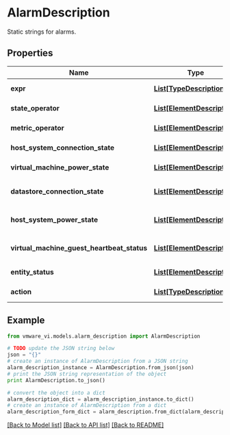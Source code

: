 # AlarmDescription

Static strings for alarms. 

## Properties
Name | Type | Description | Notes
------------ | ------------- | ------------- | -------------
**expr** | [**List[TypeDescription]**](TypeDescription.md) | Descriptions of expression types for a trigger.  | 
**state_operator** | [**List[ElementDescription]**](ElementDescription.md) | *State Operator enum description*  | 
**metric_operator** | [**List[ElementDescription]**](ElementDescription.md) | *MetricAlarmExpression Metric Operator enum description*  | 
**host_system_connection_state** | [**List[ElementDescription]**](ElementDescription.md) | *Host System Connection State enum description*  | 
**virtual_machine_power_state** | [**List[ElementDescription]**](ElementDescription.md) | *Virtual Machine Power State enum description*  | 
**datastore_connection_state** | [**List[ElementDescription]**](ElementDescription.md) | *DatastoreSummary.accessible* and *description*  ***Since:*** vSphere API 4.0  | 
**host_system_power_state** | [**List[ElementDescription]**](ElementDescription.md) | *Host System Power State enum description*  ***Since:*** vSphere API 4.0  | 
**virtual_machine_guest_heartbeat_status** | [**List[ElementDescription]**](ElementDescription.md) | *Guest Heartbeat Status enum description*  ***Since:*** vSphere API 4.0  | 
**entity_status** | [**List[ElementDescription]**](ElementDescription.md) | *ManagedEntity Status enum description*  | 
**action** | [**List[TypeDescription]**](TypeDescription.md) | Action class descriptions for an alarm.  | 

## Example

```python
from vmware_vi.models.alarm_description import AlarmDescription

# TODO update the JSON string below
json = "{}"
# create an instance of AlarmDescription from a JSON string
alarm_description_instance = AlarmDescription.from_json(json)
# print the JSON string representation of the object
print AlarmDescription.to_json()

# convert the object into a dict
alarm_description_dict = alarm_description_instance.to_dict()
# create an instance of AlarmDescription from a dict
alarm_description_form_dict = alarm_description.from_dict(alarm_description_dict)
```
[[Back to Model list]](../README.md#documentation-for-models) [[Back to API list]](../README.md#documentation-for-api-endpoints) [[Back to README]](../README.md)


